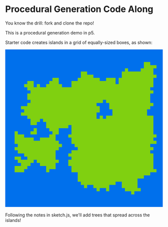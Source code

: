 # Procedural Generation Code Along

You know the drill: fork and clone the repo!

This is a procedural generation demo in p5.

Starter code creates islands in a grid of equally-sized boxes, as shown:

![Like so!](readme_images/cleanedislands_2.png)

Following the notes in sketch.js, we'll add trees that spread across the islands!
